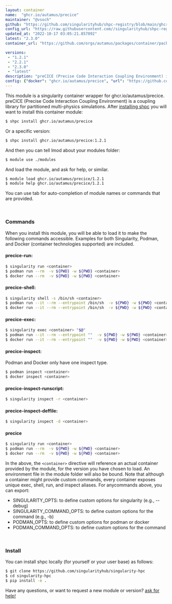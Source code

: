 ```yaml
---
layout: container
name:  "ghcr.io/autamus/precice"
maintainer: "@vsoch"
github: "https://github.com/singularityhub/shpc-registry/blob/main/ghcr.io/autamus/precice/container.yaml"
config_url: "https://raw.githubusercontent.com//singularityhub/shpc-registry/main/ghcr.io/autamus/precice/container.yaml"
updated_at: "2022-10-17 03:05:21.857092"
latest: "2.3.0"
container_url: "https://github.com/orgs/autamus/packages/container/package/precice"

versions:
 - "1.2.1"
 - "2.2.1"
 - "2.3.0"
 - "latest"
description: "preCICE (Precise Code Interaction Coupling Environment) is a coupling library for partitioned multi-physics simulations."
config: {"docker": "ghcr.io/autamus/precice", "url": "https://github.com/orgs/autamus/packages/container/package/precice", "maintainer": "@vsoch", "description": "preCICE (Precise Code Interaction Coupling Environment) is a coupling library for partitioned multi-physics simulations.", "latest": {"2.3.0": "sha256:db852191deef9d69768eef52d0740d8fd9c401a0c8dff50c68d28c01e3c461d9"}, "tags": {"1.2.1": "sha256:8b656422fbcb27ec143bc60d74778c93bdd914532317ee1551b6864cb1bad30e", "2.2.1": "sha256:3599a86338dfd3aa9ca5ff340891e6ea3c2f4d195629ecbc39c3249dad562ceb", "2.3.0": "sha256:db852191deef9d69768eef52d0740d8fd9c401a0c8dff50c68d28c01e3c461d9", "latest": "sha256:db852191deef9d69768eef52d0740d8fd9c401a0c8dff50c68d28c01e3c461d9"}}
---
```


This module is a singularity container wrapper for ghcr.io/autamus/precice.
preCICE (Precise Code Interaction Coupling Environment) is a coupling library for partitioned multi-physics simulations.
After [installing shpc](#install) you will want to install this container module:


```bash
$ shpc install ghcr.io/autamus/precice
```

Or a specific version:

```bash
$ shpc install ghcr.io/autamus/precice:1.2.1
```

And then you can tell lmod about your modules folder:

```bash
$ module use ./modules
```

And load the module, and ask for help, or similar.

```bash
$ module load ghcr.io/autamus/precice/1.2.1
$ module help ghcr.io/autamus/precice/1.2.1
```

You can use tab for auto-completion of module names or commands that are provided.

<br>

### Commands

When you install this module, you will be able to load it to make the following commands accessible.
Examples for both Singularity, Podman, and Docker (container technologies supported) are included.

#### precice-run:

```bash
$ singularity run <container>
$ podman run --rm  -v ${PWD} -w ${PWD} <container>
$ docker run --rm  -v ${PWD} -w ${PWD} <container>
```

#### precice-shell:

```bash
$ singularity shell -s /bin/sh <container>
$ podman run --it --rm --entrypoint /bin/sh  -v ${PWD} -w ${PWD} <container>
$ docker run --it --rm --entrypoint /bin/sh  -v ${PWD} -w ${PWD} <container>
```

#### precice-exec:

```bash
$ singularity exec <container> "$@"
$ podman run --it --rm --entrypoint ""  -v ${PWD} -w ${PWD} <container> "$@"
$ docker run --it --rm --entrypoint ""  -v ${PWD} -w ${PWD} <container> "$@"
```

#### precice-inspect:

Podman and Docker only have one inspect type.

```bash
$ podman inspect <container>
$ docker inspect <container>
```

#### precice-inspect-runscript:

```bash
$ singularity inspect -r <container>
```

#### precice-inspect-deffile:

```bash
$ singularity inspect -d <container>
```



#### precice

```bash
$ singularity run <container>
$ podman run --rm  -v ${PWD} -w ${PWD} <container>
$ docker run --rm  -v ${PWD} -w ${PWD} <container>
```


In the above, the `<container>` directive will reference an actual container provided
by the module, for the version you have chosen to load. An environment file in the
module folder will also be bound. Note that although a container
might provide custom commands, every container exposes unique exec, shell, run, and
inspect aliases. For anycommands above, you can export:

 - SINGULARITY_OPTS: to define custom options for singularity (e.g., --debug)
 - SINGULARITY_COMMAND_OPTS: to define custom options for the command (e.g., -b)
 - PODMAN_OPTS: to define custom options for podman or docker
 - PODMAN_COMMAND_OPTS: to define custom options for the command

<br>
  
### Install

You can install shpc locally (for yourself or your user base) as follows:

```bash
$ git clone https://github.com/singularityhub/singularity-hpc
$ cd singularity-hpc
$ pip install -e .
```

Have any questions, or want to request a new module or version? [ask for help!](https://github.com/singularityhub/singularity-hpc/issues)